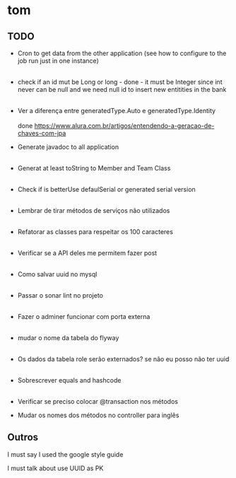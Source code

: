 # tom

## TODO

- Cron to get data from the other application (see how to configure to the job run just in one instance)<br><br>

- check if an id mut be Long or long - done - it must be Integer since int never can be null and we need null id to insert new entitities in the bank <br><br>

- Ver a diferença entre generatedType.Auto e generatedType.Identity<br><br> done https://www.alura.com.br/artigos/entendendo-a-geracao-de-chaves-com-jpa

- Generate javadoc to all application<br><br>

- Generat at least toString to Member and Team Class<br><br>

- Check if is betterUse defaulSerial or generated serial version<br><br>

- Lembrar de tirar métodos de serviços não utilizados<br><br>

- Refatorar as classes para respeitar os 100 caracteres<br><br>

- Verificar se a API deles me permitem fazer post<br><br>

- Como salvar uuid no mysql<br><br>

- Passar o sonar lint no projeto<br><br>

- Fazer o adminer funcionar com porta externa<br><br>

- mudar o nome da tabela do flyway<br><br>

- Os dados da tabela role serão externados? se não eu posso não ter uuid<br><br>

- Sobrescrever equals and hashcode <br><br>

- Verificar se preciso colocar @transaction nos métodos

- Mudar os nomes dos métodos no controller para inglês


## Outros

I must say I used the google style guide

I must talk about use UUID as PK
